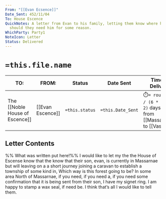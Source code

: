 ```yaml
---
From: "[[Evan Ecsence]]"
Date_Sent: 452/11/04
To: House Escence
QuickNotes: A letter from Evan to his family, letting them know where he will be
  should they need him for some reason.
WhichParty: Party1
NoteIcon: Letter
Status: Delivered
---
```

# `=this.file.name`
TO:|FROM:|Status|Date Sent|Time to Delivery|
---|---|---|---|---|
The [[Noble House of Escence]]|[[Evan Escence]]|`=this.status`|`=this.Date_Sent`|⏱️`= round(600 / (6 * 8) , 2)` days sent from [[Massarnae]] to [[Vasaros]]


## Letter Contents
%% What was written put here!%%
I would like to let my the the House of Escense know that the know that their son, evan, is currently in Massarnae but will leaving on a a short journey joining a caravan to establish a township of some kind in, Which way is this forest going to be? In some area North of Massarnae, if you need, if you need a, if you need some confirmation that it is being sent from their son, I have my signet ring. I am happy to stamp a wax seal, if need be. I think that’s all I would like to tell them.